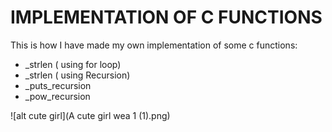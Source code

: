 # IMPLEMENTATION OF C FUNCTIONS

This is how I have made my own implementation of some c functions:

- _strlen ( using for loop)
- _strlen ( using Recursion)
- _puts_recursion
- _pow_recursion

![alt cute girl](A cute girl wea 1 (1).png)

